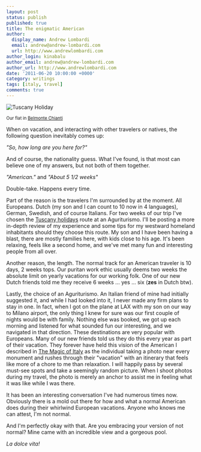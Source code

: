 ```yaml
---
layout: post
status: publish
published: true
title: The enigmatic American
author:
  display_name: Andrew Lombardi
  email: andrew@andrew-lombardi.com
  url: http://www.andrewlombardi.com
author_login: kinabalu
author_email: andrew@andrew-lombardi.com
author_url: http://www.andrewlombardi.com
date: '2011-06-20 10:00:00 +0000'
category: writings
tags: [italy, travel]
comments: true
---
```


![Tuscany Holiday](http://andrew-lombardi.com/wp-content/uploads/2011/06/tuscany-holidays.jpg)

<small>Our flat in [Belmonte Chianti](http://www.tuscany-farmholiday.com/)</small>

When on vacation, and interacting with other
travelers or natives, the following question inevitably comes up:

*"So, how long are you here for?"*

And of course, the nationality guess. What I've found, is that most can
believe one of my answers, but not both of them together.

*"American."* and *"About 5 1/2 weeks"*

Double-take. Happens every time.

Part of the reason is the travelers I'm surrounded by at the moment. All
Europeans. Dutch (my son and I can count to 10 now in 4 languages),
German, Swedish, and of course Italians. For two weeks of our trip I've
chosen the [Tuscany holidays](http://www.tuscany-farmholiday.com/) route at an
Aguriturismo. I'll be posting a more in-depth review of my experience
and some tips for my westward homeland inhabitants should they choose
this route. My son and I have been having a blast, there are mostly
families here, with kids close to his age. It's been relaxing, feels
like a second home, and we've met many fun and interesting people from
all over.

<!--more-->

Another reason, the length. The normal track for an American traveler is
10 days, 2 weeks tops. Our puritan work ethic usually deems two weeks
the absolute limit on yearly vacations for our working folk. One of our
new Dutch friends told me they receive 6 weeks ... yes ... six (**zes**
in Dutch btw).

Lastly, the choice of an Aguriturismo. An Italian friend of mine had
initially suggested it, and while I had looked into it, I never made any
firm plans to stay in one. In fact, when I got on the plane at LAX with
my son on our way to Milano airport, the only thing I knew for sure was
our first couple of nights would be with family. Nothing else was
booked, we got up each morning and listened for what sounded fun our
interesting, and we navigated in that direction. These destinations are
very popular with Europeans. Many of our new friends told us they do
this every year as part of their vacation. They forever have held this
vision of the American I described in [The Magic of Italy](http://andrew-lombardi.com/writings/the-magic-of-italy) as the
individual taking a photo near every monument and rushes through their
"vacation" with an itinerary that feels like more of a chore to me than
relaxation. I will happily pass by several must-see spots and take a
seemingly random picture. When I shoot photos during my travel, the
photo is merely an anchor to assist me in feeling what it was like while
I was there.

It has been an interesting conversation I've had numerous times now.
Obviously there is a mold out there for how and what a normal American
does during their whirlwind European vacations. Anyone who knows me can
attest, I'm not normal.

And I'm perfectly okay with that. Are you embracing your version of not
normal? Mine came with an incredible view and a gorgeous pool.

*La dolce vita!*
